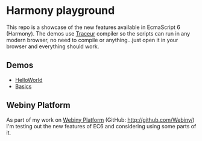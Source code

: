 Harmony playground
===================

This repo is a showcase of the new features available in EcmaScript 6 (Harmony).
The demos use [Traceur](https://github.com/google/traceur-compiler) compiler so the scripts can run in any modern browser, 
no need to compile or anything...just open it in your browser and everything should work.

## Demos

- [HelloWorld](Demos/HelloWorld)
- [Basics](Demos/Basics)

## Webiny Platform

As part of my work on [Webiny Platform](http://www.webiny.com/) (GitHub: http://github.com/Webiny/) I'm testing out the 
 new features of EC6 and considering using some parts of it.
 
